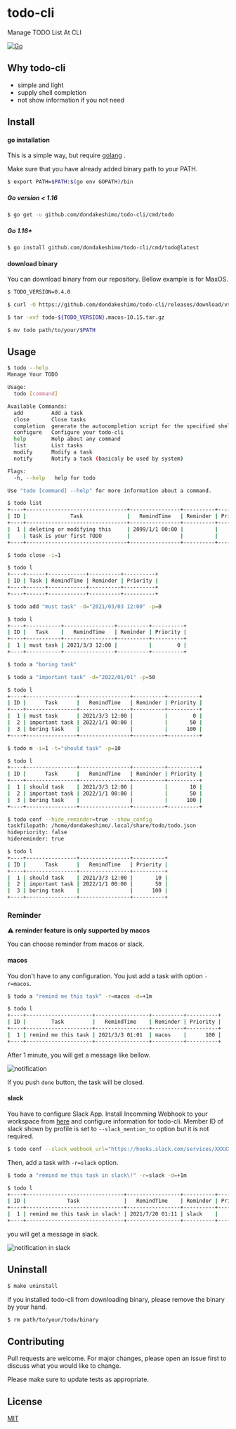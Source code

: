 # todo-cli
Manage TODO List At CLI

[![Go][go-test-image]][go-test-url]

[go-test-image]: https://github.com/dondakeshimo/todo-cli/workflows/Go/badge.svg
[go-test-url]: https://github.com/dondakeshimo/todo-cli/actions?query=workflow%3AGo

## Why todo-cli
- simple and light
- supply shell completion
- not show information if you not need

## Install
#### go installation
This is a simple way, but require [golang](https://golang.org/) .

Make sure that you have already added binary path to your PATH.

```bash
$ export PATH=$PATH:$(go env GOPATH)/bin
```

##### Go version \< 1.16
```bash
$ go get -u github.com/dondakeshimo/todo-cli/cmd/todo
```

##### Go 1.16+
```bash
$ go install github.com/dondakeshimo/todo-cli/cmd/todo@latest
```

#### download binary
You can download binary from our repository.
Bellow example is for MaxOS.

```bash
$ TODO_VERSION=0.4.0

$ curl -O https://github.com/dondakeshimo/todo-cli/releases/download/v${TODO_VERSION}/todo-${TODO_VERSION}.macos-10.15.tar.gz

$ tar -xvf todo-${TODO_VERSION}.macos-10.15.tar.gz

$ mv todo path/to/your/$PATH
```

## Usage

```bash
$ todo --help
Manage Your TODO

Usage:
  todo [command]

Available Commands:
  add         Add a task
  close       Close tasks
  completion  generate the autocompletion script for the specified shell
  configure   Configure your todo-cli
  help        Help about any command
  list        List tasks
  modify      Modify a task
  notify      Notify a task (basicaly be used by system)

Flags:
  -h, --help   help for todo

Use "todo [command] --help" for more information about a command.
```

```bash
$ todo list
+----+--------------------------------+----------------+----------+----------+
| ID |              Task              |   RemindTime   | Reminder | Priority |
+----+--------------------------------+----------------+----------+----------+
|  1 | deleting or modifying this     | 2099/1/1 00:00 |          |        0 |
|    | task is your first TODO        |                |          |          |
+----+--------------------------------+----------------+----------+----------+

$ todo close -i=1

$ todo l
+----+------+------------+----------+----------+
| ID | Task | RemindTime | Reminder | Priority |
+----+------+------------+----------+----------+
+----+------+------------+----------+----------+

$ todo add "must task" -d="2021/03/03 12:00" -p=0

$ todo l
+----+-----------+----------------+----------+----------+
| ID |   Task    |   RemindTime   | Reminder | Priority |
+----+-----------+----------------+----------+----------+
|  1 | must task | 2021/3/3 12:00 |          |        0 |
+----+-----------+----------------+----------+----------+

$ todo a "boring task"

$ todo a "important task" -d="2022/01/01" -p=50

$ todo l
+----+----------------+----------------+----------+----------+
| ID |      Task      |   RemindTime   | Reminder | Priority |
+----+----------------+----------------+----------+----------+
|  1 | must task      | 2021/3/3 12:00 |          |        0 |
|  2 | important task | 2022/1/1 00:00 |          |       50 |
|  3 | boring task    |                |          |      100 |
+----+----------------+----------------+----------+----------+

$ todo m -i=1 -t="should task" -p=10

$ todo l
+----+----------------+----------------+----------+----------+
| ID |      Task      |   RemindTime   | Reminder | Priority |
+----+----------------+----------------+----------+----------+
|  1 | should task    | 2021/3/3 12:00 |          |       10 |
|  2 | important task | 2022/1/1 00:00 |          |       50 |
|  3 | boring task    |                |          |      100 |
+----+----------------+----------------+----------+----------+

$ todo conf --hide_reminder=true --show_config
taskfilepath: /home/dondakeshimo/.local/share/todo/todo.json
hidepriority: false
hidereminder: true

$ todo l
+----+----------------+----------------+----------+
| ID |      Task      |   RemindTime   | Priority |
+----+----------------+----------------+----------+
|  1 | should task    | 2021/3/3 12:00 |       10 |
|  2 | important task | 2022/1/1 00:00 |       50 |
|  3 | boring task    |                |      100 |
+----+----------------+----------------+----------+
```

### Reminder
:warning: **reminder feature is only supported by macos**

You can choose reminder from macos or slack.

#### macos
You don't have to any configuration.
You just add a task with option `-r=macos`.

```bash
$ todo a "remind me this task" -r=macos -d=+1m

$ todo l
+----+---------------------+-----------------+----------+----------+
| ID |        Task         |   RemindTime    | Reminder | Priority |
+----+---------------------+-----------------+----------+----------+
|  1 | remind me this task | 2021/3/3 01:01  | macos    |      100 |
+----+---------------------+-----------------+----------+----------+
```

After 1 minute, you will get a message like bellow.

![notification](https://user-images.githubusercontent.com/23194960/126190791-be2dae4a-5e56-4e59-8151-a6d88e48f0e9.png)

If you push `done` button, the task will be closed.


#### slack
You have to configure Slack App.
Install Incomming Webhook to your workspace from [here](https://slack.com/apps) and configure information for todo-cli.
Member ID of slack shown by profile is set to `--slack_mention_to` option but it is not required.

```bash
$ todo conf --slack_webhook_url="https://hooks.slack.com/services/XXXXXXXX/XXXXXXXX" --slack_mention_to=XXXXXXXXXX
```

Then, add a task with `-r=slack` option.

```bash
$ todo a "remind me this task in slack\!" -r=slack -d=+1m

$ todo l
+----+-------------------------------+-----------------+----------+----------+
| ID |             Task              |   RemindTime    | Reminder | Priority |
+----+-------------------------------+-----------------+----------+----------+
|  1 | remind me this task in slack! | 2021/7/20 01:11 | slack    |      100 |
+----+-------------------------------+-----------------+----------+----------+
```

you will get a message in slack.

![notification in slack](https://user-images.githubusercontent.com/23194960/126192217-cee8469b-b917-4770-ab76-f604556bd3e2.png)


<!--
TODO: rewrite for cobra
## Completion
You can use completion with bash or zsh.

##### :warning: zsh completion
ZSH completion may show inappropriate candidates
if you didn't configure below setting.  
We recommend that you set zsh-completion configuration.

#### Bash
Set `PROG=todo` and load `scripts/bash_autocomplete`.
Adding the following lines to your BASH configuration file (usually `.bash_profile` )
will allow the auto-completion to persist across new shells.

```bash
PROG=todo source path/to/todo-cli/scripts/bash_autocomplete
```

#### Zsh
Set `PROG=todo` and `_CLI_ZSH_AUTOCOMPLETE_HACK=1` , then load `scripts/zsh_autocomplete`.
Adding the following lines to your BASH configuration file (usually `.zshrc` )
will allow the auto-completion to persist across new shells.

```bash
PROG=todo
_CLI_ZSH_AUTOCOMPLETE_HACK=1
source path/to/todo-cli/scripts/zsh_autocomplete
source $(todo completion zsh)
```
-->

## Uninstall
```bash
$ make uninstall
```

If you installed todo-cli from downloading binary, please remove the binary by your hand.

```bash
$ rm path/to/your/todo/binary
```

## Contributing
Pull requests are welcome. For major changes, please open an issue first to discuss what you would like to change.

Please make sure to update tests as appropriate.

## License
[MIT](https://choosealicense.com/licenses/mit/)
